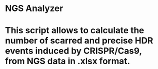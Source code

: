 # NGS Analyzer

# This script allows to calculate the number of scarred and precise HDR events induced by CRISPR/Cas9, from NGS data in .xlsx format.
